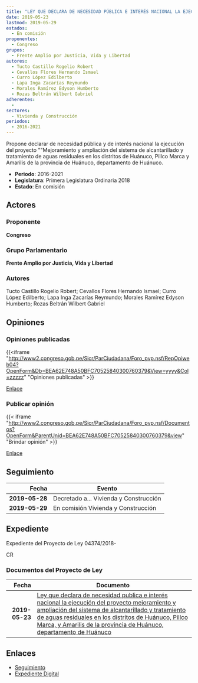 ```yaml
---
title: "LEY QUE DECLARA DE NECESIDAD PÚBLICA E INTERÉS NACIONAL LA EJECUCIÓN DEL PROYECTO 'MEJORAMIENTO Y AMPLIACIÓN DEL SISTEMA DE ALCANTARILLADO Y TRATAMIENTO DE AGUAS RESIDUALES EN LOS DISTRITOS DE HUÁNUCO, PILLCO MARCA, Y AMARILIS DE LA PROVINCIA DE HUÁNUCO, DEPARTAMENTO DE HUÁNUCO"
date: 2019-05-23
lastmod: 2019-05-29
estados: 
  - En comisión
proponentes: 
  - Congreso
grupos: 
  - Frente Amplio por Justicia, Vida y Libertad
autores: 
  - Tucto Castillo Rogelio Robert
  - Cevallos Flores Hernando Ismael
  - Curro López Edilberto
  - Lapa Inga Zacarías Reymundo
  - Morales Ramírez Edyson Humberto
  - Rozas Beltrán Wilbert Gabriel
adherentes: 
  - 
sectores: 
  - Vivienda y Construcción
periodos: 
  - 2016-2021
---
```


Propone declarar de necesidad pública y de interés nacional la ejecución del proyecto ""Mejoramiento y ampliación del sistema de alcantarillado y tratamiento de aguas residuales en los distritos de Huánuco, Pillco Marca y Amarilis de la provincia de Huánuco, departamento de Huánuco.

- **Periodo**: 2016-2021
- **Legislatura**: Primera Legislatura Ordinaria 2018
- **Estado**: En comisión

## Actores

### Proponente

**Congreso**

### Grupo Parlamentario

**Frente Amplio por Justicia, Vida y Libertad**

### Autores

Tucto Castillo Rogelio Robert; Cevallos Flores Hernando Ismael; Curro López Edilberto; Lapa Inga Zacarías Reymundo; Morales Ramírez Edyson Humberto; Rozas Beltrán Wilbert Gabriel


## Opiniones

### Opiniones publicadas

{{<iframe "http://www2.congreso.gob.pe/Sicr/ParCiudadana/Foro_pvp.nsf/RepOpiweb04?OpenForm&Db=BEA62E748A50BFC70525840300760379&View=yyyy&Col=zzzzz" "Opiniones publicadas" >}}

[Enlace](http://www2.congreso.gob.pe/Sicr/ParCiudadana/Foro_pvp.nsf/RepOpiweb04?OpenForm&Db=BEA62E748A50BFC70525840300760379&View=yyyy&Col=zzzzz)
### Publicar opinión

{{< iframe "http://www2.congreso.gob.pe/Sicr/ParCiudadana/Foro_pvp.nsf/Documentos?OpenForm&ParentUnid=BEA62E748A50BFC70525840300760379&view" "Brindar opinión" >}}

[Enlace](http://www2.congreso.gob.pe/Sicr/ParCiudadana/Foro_pvp.nsf/Documentos?OpenForm&ParentUnid=BEA62E748A50BFC70525840300760379&view)

## Seguimiento

| Fecha | Evento |
|------:|--------|
| **2019-05-28** | Decretado a... Vivienda y Construcción|
| **2019-05-29** | En comisión Vivienda y Construcción|


## Expediente

Expediente del Proyecto de Ley 04374/2018-

CR


### Documentos del Proyecto de Ley

| Fecha | Documento |
|------:|--------|
| **2019-05-23** | [Ley que declara de necesidad publica e interés nacional la ejecución del proyecto mejoramiento y ampliación del sistema de alcantarillado y tratamiento de aguas residuales en los distritos de Huánuco, Pillco Marca, y Amarilis de la provincia de Huánuco, departamento de Huánuco](http://www.leyes.congreso.gob.pe/Documentos/2016_2021/Proyectos_de_Ley_y_de_Resoluciones_Legislativas/PL0437420190523.pdf) |

## Enlaces 

- [Seguimiento](http://www2.congreso.gob.pe/Sicr/TraDocEstProc/CLProLey2016.nsf/f7fff46988ca05b1052578e100829cc7/c8427fcf278c6b7d0525840400001785?OpenDocument)
- [Expediente Digital](http://www2.congreso.gob.pe/Sicr/TraDocEstProc/CLProLey2016.nsf/f7fff46988ca05b1052578e100829cc7/c8427fcf278c6b7d0525840400001785?OpenDocument&Click=05257FB7005EB655.eb71d0cf91d8294e05256cdf006b5706/$Body/0.1C6C)
